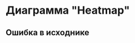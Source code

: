 # Диаграмма "Heatmap"
## Ошибка в исходнике
[//]: # ()
[//]: # (Представляет собой две координатные оси и прямоугольники разного цвета, расположенные на координатной плоскости.)

[//]: # ()
[//]: # (<span style="background-color: transparent; color: rgb&#40;0, 0, 0&#41;; font-size: 14pt; font-style: italic; font-variant-ligatures: normal; font-variant-caps: normal; font-weight: 400; white-space-collapse: preserve; text-align: center;">Диаграмма Heatmap &#40;градиент&#41;</span>)

[//]: # ()
[//]: # ([![image.png]&#40;https://book.winsolutions.ru/uploads/images/gallery/2023-07/scaled-1680-/image.png&#41;]&#40;https://book.winsolutions.ru/uploads/images/gallery/2023-07/image.png&#41;)

[//]: # ()
[//]: # (<span style="background-color: transparent; color: rgb&#40;0, 0, 0&#41;; font-size: 14pt; font-style: italic; font-variant-ligatures: normal; font-variant-caps: normal; font-weight: 400; white-space-collapse: preserve; text-align: center;">Диаграмма Heatmap &#40;ступенями&#41;</span>)

[//]: # ()
[//]: # ([![image.png]&#40;https://book.winsolutions.ru/uploads/images/gallery/2023-07/scaled-1680-/NH7image.png&#41;]&#40;https://book.winsolutions.ru/uploads/images/gallery/2023-07/NH7image.png&#41;)

[//]: # ()
[//]: # (### Вкладка "Данные")

[//]: # ()
[//]: # (1. Реальные данные &#40;вкл/выкл&#41;: переключает отображение реальных и виртуальных данных)

[//]: # (2. Ось X, Ось Y, Показатель: для построения необходимы 2 разреза &#40;измерения&#41;, где каждое значение является координатами по оси X и Y соответственно и 1 показатель &#40;мера&#41;, значение которого является значениями на пересечениях координат. Более показателей/разрезов добавить нельзя. Есть возможность настроить параметры показателя и разрезов. )

[//]: # (    1. Параметры значений разрезов: )

[//]: # (        - Показывать пустые значения: на оси разрезов будут отображены метки разреза у которых нет значений)

[//]: # (        - Группировать по дате: отображение значений разреза на оси координат меняется в соответствии с выбранной группировкой)

[//]: # (    2. Параметры значений показателя: )

[//]: # (        - Показать значения: отобразить значения показателя на диаграмме)

[//]: # (        - Ориентация: повернуть на 90 градусов)

[//]: # (        - Начертание: включить жирный, курсивный и подчеркнутый шрифт)

[//]: # (        - Размер: указать размер шрифта в пикселях)

[//]: # (        - Межбуквенный интервал: установить интервал между символами в пикселях)

[//]: # (        - Цвет: выбрать цвет символов)

[//]: # (        - Форматирование значений: включить форматирование &#40;например, вместо "1" отобразить "1,00 $")

[//]: # (        - Выбор формата: числовой, процентный, валютный &#40;можно выбрать тип&#41;, долевой, степень числа)

[//]: # (        - Дополнительные параметры формата: текстовое поле &#40;разместить после числа произвольный текст&#41;, уменьшить число знаков после запятой, увеличить число знаков после запятой, разбить число по три символа пробелами)

[//]: # (3. SQL: открыть SQL-редактор для этой визуализации)

[//]: # (4. <span style="color: rgb&#40;0, 0, 0&#41;;">Цвет</span>: определяет цвет заливки прямоугольников со значениями показателей одним из нескольких режимов:  )

[//]: # (    )
[//]: # (    1. Градиент: от минимального &#40;цвет 1&#41; к максимальному &#40;цвет 2&#41; значению лимита  )

[//]: # (        )
[//]: # (        - Легенда отображается в виде градиента &#40;см. рис "Диаграмма Heatmap &#40;градиент&#41;"&#41;)

[//]: # (        - Можно настроить промежуточные цвета &#40;аналогично функциональности "Цвет по значению"&#41; [![image.png]&#40;https://book.winsolutions.ru/uploads/images/gallery/2023-07/scaled-1680-/AvGimage.png&#41;]&#40;https://book.winsolutions.ru/uploads/images/gallery/2023-07/AvGimage.png&#41;)

[//]: # (    2. <span style="color: rgb&#40;0, 0, 0&#41;;">Ступенями</span>: настраивается аналогично градиенту, но переходы цветов отсутствуют, отображаются только выбранные цвета. )

[//]: # (        - Диапазон значений разбивается на эти цвета поровну и автоматически.)

[//]: # (        - Легенда отображается в автоматическом режиме)

[//]: # (5. Лимит: ограничивает данные для построения диаграммы указанным количеством строк)

[//]: # (6. Мин/макс значение: ограничивает значения показателей в пределах, установленных данным параметром)

[//]: # ()
[//]: # (### Вкладка "Вид")

[//]: # ()
[//]: # (Аналогично [комбинированной диаграмме]&#40;https://book.winsolutions.ru/books/rukovodstvo-polzovatelia/page/kombinirovannaya-diagramma&#41;)